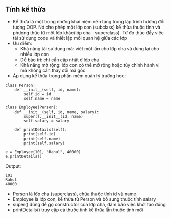 Tính kế thừa
---
- Kế thừa là một trong những khái niệm nền tảng trong lập trình hướng đối tượng OOP. Nó cho phép một lớp con (subclass) kế thừa thuộc tính và phương thức từ một lớp khác(lớp cha - superclass). Từ đó thúc đẩy việc tái sử dụng code và thiết lập mối quan hệ giữa các lớp
- Ưu điểm:
  - Khả năng tái sử dụng mã: viết một lần cho lớp cha và dùng lại cho nhiều lớp con
  - Dễ bảo trì: chỉ cần cập nhật ở lớp cha
  - Khả năng mở rộng: lớp con có thể mở rộng hoặc tùy chỉnh hành vi mà không cần thay đổi mã gốc
 - Áp dụng kế thừa trong phần mềm quản lý trường học:
```
class Person:
    def __init__(self, id, name):
        self.id = id
        self.name = name

class Employee(Person):
    def __init__(self, id, name, salary):
        super().__init__(id, name)
        self.salary = salary

    def printDetails(self):
        print(self.id)
        print(self.name)
        print(self.salary)

e = Employee(101, "Rahul", 40000)
e.printDetails()
```
Output:
```
101
Rahul
40000
```
- Person là lớp cha (superclass), chứa thuộc tính id và name
- Employee là lớp con, kế thừa từ Person và bổ sung thuộc tính salary
- super() dùng để gọ constructor của lớp cha, đảm bảo việc khởi tạo đúng
- printDetails() truy cập cả thuộc tính kế thừa lẫn thuộc tính mới
